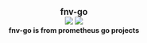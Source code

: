 <p align="center">
  <b>
    <span style="font-size:larger;">fnv-go</span>
  </b>
  <br />
   <a href="https://travis-ci.org/detailyang/fnv-go"><img src="https://travis-ci.org/detailyang/fnv-go.svg?branch=master" /></a>
   <a href="https://ci.appveyor.com/project/detailyang/fnv-go"><img src="https://ci.appveyor.com/api/projects/status/hbpj944ankoy9sh5?svg=true" /></a>
   <br />
   <b>fnv-go is from prometheus go projects</b>
</p>

